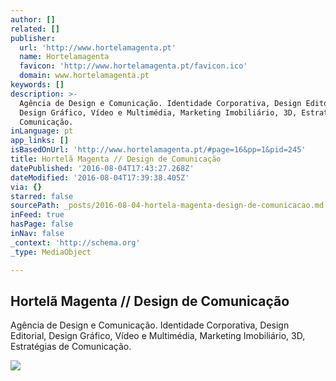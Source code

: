 ```yaml
---
author: []
related: []
publisher:
  url: 'http://www.hortelamagenta.pt'
  name: Hortelamagenta
  favicon: 'http://www.hortelamagenta.pt/favicon.ico'
  domain: www.hortelamagenta.pt
keywords: []
description: >-
  Agência de Design e Comunicação. Identidade Corporativa, Design Editorial,
  Design Gráfico, Vídeo e Multimédia, Marketing Imobiliário, 3D, Estratégias de
  Comunicação.
inLanguage: pt
app_links: []
isBasedOnUrl: 'http://www.hortelamagenta.pt/#page=16&pp=1&pid=245'
title: Hortelã Magenta // Design de Comunicação
datePublished: '2016-08-04T17:43:27.268Z'
dateModified: '2016-08-04T17:39:38.405Z'
via: {}
starred: false
sourcePath: _posts/2016-08-04-hortela-magenta-design-de-comunicacao.md
inFeed: true
hasPage: false
inNav: false
_context: 'http://schema.org'
_type: MediaObject

---
```

<article style=""><h1>Hortelã Magenta // Design de Comunicação</h1><p>Agência de Design e Comunicação. Identidade Corporativa, Design Editorial, Design Gráfico, Vídeo e Multimédia, Marketing Imobiliário, 3D, Estratégias de Comunicação.</p><img src="http://www.hortelamagenta.pt/img/siganosfb.jpg" /></article>